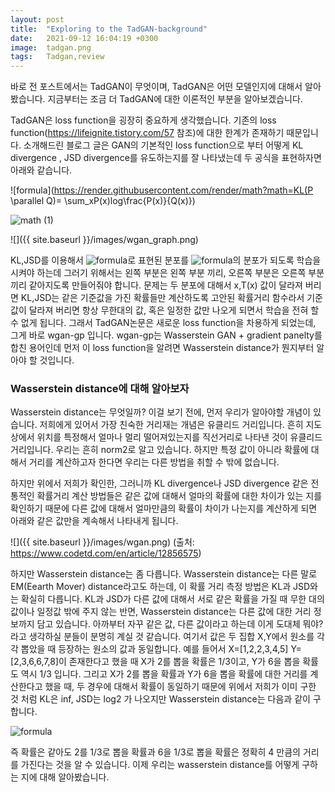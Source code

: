 ```yaml
---
layout: post
title:  "Exploring to the TadGAN-background"
date:   2021-09-12 16:04:19 +0300
image:  tadgan.png
tags:   Tadgan,review
--- 
```


바로 전 포스트에서는 TadGAN이 무엇이며, TadGAN은 어떤 모델인지에 대해서 알아봤습니다. 지금부터는 조금 더 TadGAN에 대한 이론적인 부분을 알아보겠습니다.

TadGAN은 loss function을 굉장히 중요하게 생각했습니다. 기존의 loss function(https://lifeignite.tistory.com/57 참조)에 대한 한계가 존재하기 때문입니다. 소개해드린 블로그 글은
GAN의 기본적인 loss function으로 부터 어떻게 KL divergence , JSD divergence를 유도하는지를 잘 나타냈는데 두 공식을 표현하자면 아래와 같습니다.

![formula](https://render.githubusercontent.com/render/math?math=KL(P \parallel Q)= \sum_xP(x)log\frac{P(x)}{Q(x)})

![math (1)](https://user-images.githubusercontent.com/70379885/134938120-f130edd9-08aa-45e9-a266-dc2488ea42ec.png)

![]({{ site.baseurl }}/images/wgan_graph.png)

 KL,JSD를 이용해서 ![formula](https://render.githubusercontent.com/render/math?math=f(x))로 표현된 분포를 ![formula](https://render.githubusercontent.com/render/math?math=g(x))의 분포가 되도록 학습을 시켜야 하는데 그러기 위해서는 왼쪽 부분은 왼쪽 부분 끼리, 오른쪽 부분은 오른쪽 부분끼리 같아지도록 만들어줘야 합니다. 문제는 두 분포에 대해서 x,T(x) 값이 달라져 버리면 KL,JSD는 같은 기준값을 가진 확률들만 계산하도록 고안된 확률거리 함수라서 기준값이 달라져 버리면 항상 무한대의 값, 혹은 일정한 값만 나오게 되면서 학습을 전혀 할 수 없게 됩니다. 그래서 TadGAN논문은 새로운 loss function을 차용하게 되었는데, 그게 바로 wgan-gp 입니다. wgan-gp는 Wasserstein GAN + gradient panelty를 합친 용어인데 먼저 이 loss function을 알려면 Wasserstein distance가 뭔지부터 알아야 할 것입니다.

 

### Wasserstein distance에 대해 알아보자

Wasserstein distance는 무엇일까?  이걸 보기 전에, 먼저 우리가 알아야할 개념이 있습니다. 저희에게 있어서 가장 친숙한 거리재는 개념은 유클리드 거리입니다. 흔히 지도상에서 위치를 특정해서 얼마나 멀리 떨어져있는지를 직선거리로 나타낸 것이 유클리드 거리입니다. 우리는 흔히 norm2로 알고 있습니다. 하지만 특정 값이 아니라 확률에 대해서 거리를 계산하고자 한다면 우리는 다른 방법을 취할 수 밖에 없습니다. 

하지만 위에서 저희가 확인한, 그러니까 KL divergence나 JSD divergence 같은  전통적인 확률거리 계산 방법들은 같은 값에 대해서 얼마의 확률에 대한 차이가 있는 지를 확인하기 때문에 다른 값에 대해서 얼마만큼의 확률이 차이가 나는지를 계산하게 되면 아래와 같은 값만을 계속해서 나타내게 됩니다.

![]({{ site.baseurl }}/images/wgan.png)
(출처: https://www.codetd.com/en/article/12856575)

하지만 Wasserstein distance는 좀 다릅니다. Wasserstein distance는 다른 말로 EM(Eearth Mover) distance라고도 하는데, 이 확률 거리 측정 방법은 KL과 JSD와는 확실히 다릅니다. KL과 JSD가 다른 값에 대해서 서로 같은 확률을 가질 때 무한 대의 값이나 일정값 밖에 주지 않는 반면, Wasserstein distance는 다른 값에 대한 거리 정보까지 담고 있습니다. 
 아까부터 자꾸 같은 값, 다른 값이라고 하는데 이게 도대체 뭐야? 라고 생각하실 분들이 분명히 계실 것 같습니다. 여기서 값은 두 집합 X,Y에서 원소를 각각 뽑았을 때 등장하는 원소의 값과 동일합니다. 예를 들어서 X=[1,2,2,3,4,5] Y=[2,3,6,6,7,8]이 존재한다고 했을 때 X가 2를 뽑을 확률은 1/3이고, Y가 6을 뽑을 확률도 역시 1/3 입니다. 그리고 X가 2를 뽑을 확률과 Y가 6을 뽑을 확률에 대한 거리를 계산한다고 했을 때, 두 경우에 대해서 확률이 동일하기 때문에 위에서 저희가 이미 구한 것 처럼 KL은 inf, JSD는 log2 가 나오지만 Wasserstein distance는 다음과 같이 구합니다.
 
 ![formula](https://render.githubusercontent.com/render/math?math=\sqrt{(6-2)^2}%2B\sqrt{(\frac{1}{3}-\frac{1}{3})^2}=4)

즉 확률은 같아도 2를 1/3로 뽑을 확률과 6을 1/3로 뽑을 확률은 정확히 4 만큼의 거리를 가진다는 것을 알 수 있습니다. 이제 우리는 wasserstein distance를 어떻게 구하는 지에 대해 알아봤습니다.




[jekyll-docs]: https://jekyllrb.com/docs/home
[jekyll-gh]:   https://github.com/jekyll/jekyll
[jekyll-talk]: https://talk.jekyllrb.com/
